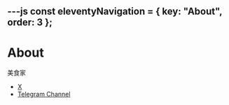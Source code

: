 ---js
const eleventyNavigation = {
	key: "About",
	order: 3
};
---
# About

美食家

- [X](https://x.com/cprarar)
- [Telegram Channel](https://t.me/whentoretire)
